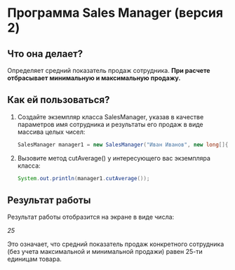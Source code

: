 # **Программа Sales Manager (версия 2)**


## Что она делает?

Определяет средний показатель продаж сотрудника. **При расчете отбрасывает минимальную и максимальную продажу.**

## Как ей пользоваться?
1. Создайте экземпляр класса SalesManager, указав в качестве параметров имя сотрудника и результаты его продаж в виде массива целых чисел: 


    ```java
    SalesManager manager1 = new SalesManager("Иван Иванов", new long[]{10, 40, 60, 1, 4, 49});
    ```
   

1. Вызовите метод cutAverage() у интересующего вас экземпляра класса:
    ```java
    System.out.println(manager1.cutAverage());

    ```


## Результат работы
Результат работы отобразится на экране в виде числа: 

*25*

Это означает, что средний показатель продаж конкретного сотрудника (без учета максимальной и минимальной продажи) равен 25-ти единицам товара. 